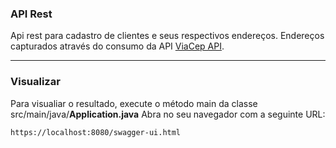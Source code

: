 ### API Rest

Api rest para cadastro de clientes e seus respectivos endereços.
Endereços capturados através do consumo da API [ViaCep API](https://viacep.com.br/ms).

---
### Visualizar

Para visualiar o resultado, execute o método main da classe src/main/java/**Application.java**
Abra no seu navegador com a seguinte URL: 

```https://localhost:8080/swagger-ui.html```
